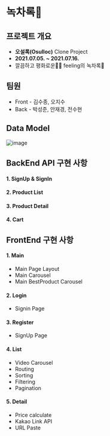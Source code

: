 # 녹차록🍵

## 프로젝트 개요

- **오설록(Osulloc)** Clone Project
- **2021.07.05. ~ 2021.07.16.**
- 깔끔하고 평화로운🤟🏻 feeling의 녹차록🌱

## 팀원

- Front - 김수종, 오지수
- Back - 박성준, 안재경, 전수현

## Data Model

![image](https://user-images.githubusercontent.com/26901045/126180078-63c6bb16-ffed-4564-bd04-7bd76ed425ee.png)

## BackEnd API 구현 사항

#### 1. SignUp & SignIn

#### 2. Product List

#### 3. Product Detail

#### 4. Cart

## FrontEnd 구현 사항

#### 1. Main

- Main Page Layout
- Main Carousel
- Main BestProduct Carousel

#### 2. Login

- Signin Page

#### 3. Register

- SignUp Page

#### 4. List

- Video Carousel
- Routing
- Sorting
- Filtering
- Pagination

#### 5. Detail

- Price calculate
- Kakao Link API
- URL Paste
